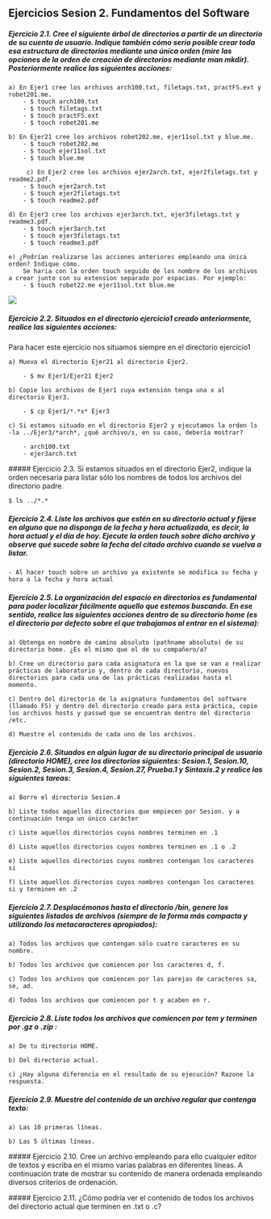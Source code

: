 ## Ejercicios Sesion 2. Fundamentos del Software

##### Ejercicio 2.1. Cree el siguiente árbol de directorios a partir de un directorio de su cuenta de usuario. Indique también cómo sería posible crear toda esa estructura de directorios mediante una única orden (mire las opciones de la orden de creación de directorios mediante man mkdir). Posteriormente realice las siguientes acciones:
	a) En Ejer1 cree los archivos arch100.txt, filetags.txt, practFS.ext y robet201.me.
		- $ touch arch100.txt
		- $ touch filetags.txt
		- $ touch practFS.ext
		- $ touch robet201.me
    
	b) En Ejer21 cree los archivos robet202.me, ejer11sol.txt y blue.me.
    	- $ touch robet202.me
    	- $ touch ejer11sol.txt
    	- $ touch blue.me
    	
	￼￼￼￼￼c) En Ejer2 cree los archivos ejer2arch.txt, ejer2filetags.txt y readme2.pdf.
    	- $ touch ejer2arch.txt
    	- $ touch ejer2filetags.txt
    	- $ touch readme2.pdf
    
	d) En Ejer3 cree los archivos ejer3arch.txt, ejer3filetags.txt y readme3.pdf.
    	- $ touch ejer3arch.txt
    	- $ touch ejer3filetags.txt
    	- $ touch readme3.pdf
    	
	e) ¿Podrían realizarse las acciones anteriores empleando una única orden? Indique cómo.
    	Se haria con la orden touch seguido de los nombre de los archivos a crear junto con su extension separado por espacios. Por ejemplo:
        - $ touch robet22.me ejer11sol.txt blue.me

![](https://github.com/JArandaIzquierdo/FundamentosDelSoftware/blob/master/images/Ejercicio2-1.png)
    
##### Ejercicio 2.2. Situados en el directorio ejercicio1 creado anteriormente, realice las siguientes acciones:

Para hacer este ejercicio nos situamos siempre en el directorio ejercicio1
    
	a) Mueva el directorio Ejer21 al directorio Ejer2.
    
    	- $ mv Ejer1/Ejer21 Ejer2
    	
	b) Copie los archivos de Ejer1 cuya extensión tenga una x al directorio Ejer3.
    
    	- $ cp Ejer1/*.*x* Ejer3
        
	c) Si estamos situado en el directorio Ejer2 y ejecutamos la orden ls -la ../Ejer3/*arch*, ¿qué archivo/s, en su caso, debería mostrar?
    
    	- arch100.txt
    	- ejer3arch.txt 
    
##### Ejercicio 2.3. Si estamos situados en el directorio Ejer2, indique la orden necesaria para listar sólo los nombres de todos los archivos del directorio padre.

	$ ls ../*.*

##### Ejercicio 2.4. Liste los archivos que estén en su directorio actual y fíjese en alguno que no disponga de la fecha y hora actualizada, es decir, la hora actual y el día de hoy. Ejecute la orden touch sobre dicho archivo y observe qué sucede sobre la fecha del citado archivo cuando se vuelva a listar.

	- Al hacer touch sobre un archivo ya existente se modifica su fecha y hora a la fecha y hora actual

##### Ejercicio 2.5. La organización del espacio en directorios es fundamental para poder localizar fácilmente aquello que estemos buscando. En ese sentido, realice las siguientes acciones dentro de su directorio home (es el directorio por defecto sobre el que trabajamos al entrar en el sistema):
	a) Obtenga en nombre de camino absoluto (pathname absoluto) de su directorio home. ¿Es el mismo que el de su compañero/a?
    
	b) Cree un directorio para cada asignatura en la que se van a realizar prácticas de laboratorio y, dentro de cada directorio, nuevos directorios para cada una de las prácticas realizadas hasta el momento.
    
	c) Dentro del directorio de la asignatura fundamentos del software (llamado FS) y dentro del directorio creado para esta práctica, copie los archivos hosts y passwd que se encuentran dentro del directorio /etc.
    
	d) Muestre el contenido de cada uno de los archivos.
    


##### Ejercicio 2.6. Situados en algún lugar de su directorio principal de usuario (directorio HOME), cree los directorios siguientes: Sesion.1, Sesion.10, Sesion.2, Sesion.3, Sesion.4, Sesion.27, Prueba.1 y Sintaxis.2 y realice las siguientes tareas:
	a) Borre el directorio Sesion.4
    
	b) Liste todos aquellos directorios que empiecen por Sesion. y a continuación tenga un único carácter
    
	c) Liste aquellos directorios cuyos nombres terminen en .1
    
	d) Liste aquellos directorios cuyos nombres terminen en .1 o .2
    
	e) Liste aquellos directorios cuyos nombres contengan los caracteres si
    
	f) Liste aquellos directorios cuyos nombres contengan los caracteres si y terminen en .2
    
##### Ejercicio 2.7. Desplacémonos hasta el directorio /bin, genere los siguientes listados de archivos (siempre de la forma más compacta y utilizando los metacaracteres apropiados):
	a) Todos los archivos que contengan sólo cuatro caracteres en su nombre.
    
	b) Todos los archivos que comiencen por los caracteres d, f.
    
	c) Todos los archivos que comiencen por las parejas de caracteres sa, se, ad.
    
	d) Todos los archivos que comiencen por t y acaben en r.
    
##### Ejercicio 2.8. Liste todos los archivos que comiencen por tem y terminen por .gz o .zip :
	a) De tu directorio HOME.
    
	b) Del directorio actual.
    
	c) ¿Hay alguna diferencia en el resultado de su ejecución? Razone la respuesta.
    
    
##### Ejercicio 2.9. Muestre del contenido de un archivo regular que contenga texto:
	a) Las 10 primeras líneas.
    
	b) Las 5 últimas líneas.

##### Ejercicio 2.10. Cree un archivo empleando para ello cualquier editor de textos y escriba en el mismo varias palabras en diferentes líneas. A continuación trate de mostrar su contenido de manera ordenada empleando diversos criterios de ordenación.


##### Ejercicio 2.11. ¿Cómo podría ver el contenido de todos los archivos del directorio actual que terminen en .txt o .c?